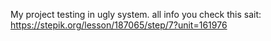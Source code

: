 My project testing in ugly system. all info you check this sait:
https://stepik.org/lesson/187065/step/7?unit=161976
